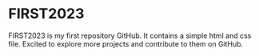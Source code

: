# FIRST2023
FIRST2023 is my first repository GitHub. It contains a simple html and css file. Excited to explore more projects and contribute to them on GitHub.
